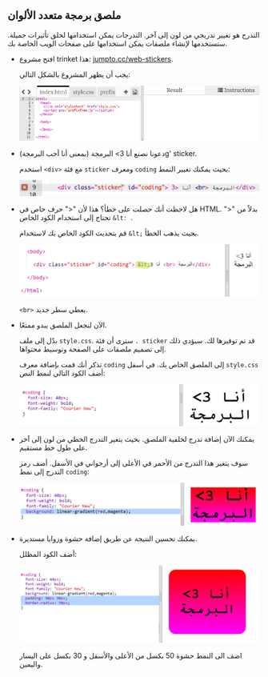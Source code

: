 ## ملصق برمجة متعدد الألوان

التدرج هو تغيير تدريجي من لون إلى آخر. التدرجات يمكن استخدامها لخلق تأثيرات جميلة. ستستخدمها لإنشاء ملصقات يمكن استخدامها على صفحات الويب الخاصة بك.

+ افتح مشروع trinket هذا: <a href="http://jumpto.cc/web-stickers" target="_blank">jumpto.cc/web-stickers</a>.
    
    يجب أن يظهر المشروع بالشكل التالي:
    
    ![لقطة الشاشة](images/stickers-starter.png)

+ دعونا نصنع أنا 3> البرمجة (بمعنى أنا أحب البرمجة)g' sticker.
    
    استخدم `<div>` مع فئة `sticker` ومعرف `coding` بحيث يمكنك تغيير النمط:
    
    ![لقطة الشاشة](images/stickers-coding-error.png)

+ هل لاحظت أنك حصلت على خطأ؟ هذا لأن "<" حرف خاص في HTML. بدلاً من "<" تحتاج إلى استخدام الكود الخاص `&lt؛ `.
    
    قم بتحديث الكود الخاص بك لاستخدام `&lt;` بحيث يذهب الخطأ.
    
    ![لقطة الشاشة](images/stickers-coding-fixed.png)
    
    `<br>` يعطي سطر جديد.

+ الآن لنجعل الملصق يبدو ممتعًا.
    
    بدّل إلى ملف `style.css`. سترى أن فئة `. sticker` قد تم توفيرها لك. سيؤدي ذلك إلى تصميم ملصقات على الصفحة وتوسيط محتواها.
    
    تذكر أنك قمت بإضافة معرف `coding` إلى الملصق الخاص بك. في أسفل `style.css` أضف الكود التالي لنمط النص:
    
    ![لقطة الشاشة](images/stickers-coding-font.png)

+ يمكنك الآن إضافة تدرج لخلفية الملصق. بحيث يتغير التدرج الخطي من لون إلى آخر على طول خط مستقيم.
    
    سوف يتغير هذا التدرج من الأحمر في الأعلى إلى أرجواني في الأسفل. أضف رمز التدرج إلى نمط ` coding `:
    
    ![لقطة الشاشة](images/stickers-coding-gradient.png)

+ يمكنك تحسين النتيجة عن طريق إضافة حشوة وزوايا مستديرة.
    
    أضف الكود المظلل:
    
    ![لقطة الشاشة](images/stickers-coding-padding.png)
    
    اضف الى النمط حشوة 50 بكسل من الأعلى والأسفل و 30 بكسل على اليسار واليمين.